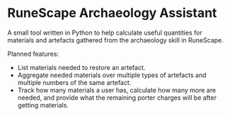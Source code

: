 RuneScape Archaeology Assistant
===============================

A small tool written in Python to help calculate useful quantities for materials and artefacts gathered from the archaeology skill in RuneScape.

Planned features:
 * List materials needed to restore an artefact.
 * Aggregate needed materials over multiple types of artefacts and multiple numbers of the same artefact.
 * Track how many materials a user has, calculate how many more are needed, and provide what the remaining porter charges will be after getting materials.
